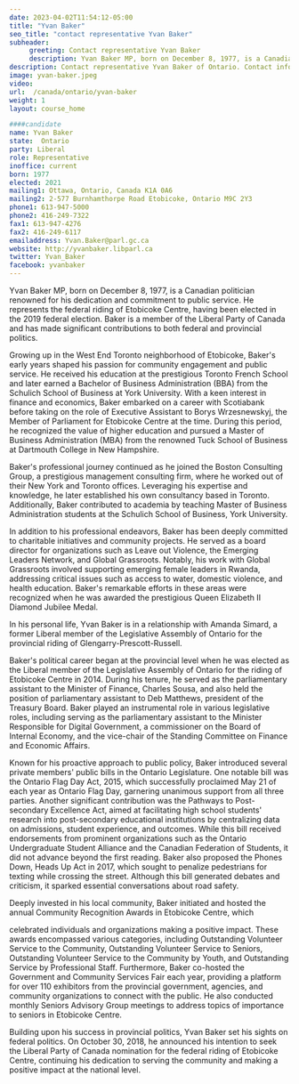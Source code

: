 ```yaml
---
date: 2023-04-02T11:54:12-05:00
title: "Yvan Baker"
seo_title: "contact representative Yvan Baker"
subheader:
     greeting: Contact representative Yvan Baker
     description: Yvan Baker MP, born on December 8, 1977, is a Canadian politician renowned for his dedication and commitment to public service.
description: Contact representative Yvan Baker of Ontario. Contact information for Yvan Baker includes email address, phone number, and mailing address.
image: yvan-baker.jpeg
video:
url:  /canada/ontario/yvan-baker
weight: 1
layout: course_home

####candidate
name: Yvan Baker
state:	Ontario
party: Liberal
role: Representative
inoffice: current
born: 1977
elected: 2021
mailing1: Ottawa, Ontario, Canada K1A 0A6
mailing2: 2-577 Burnhamthorpe Road Etobicoke, Ontario M9C 2Y3
phone1: 613-947-5000
phone2: 416-249-7322
fax1: 613-947-4276
fax2: 416-249-6117
emailaddress: Yvan.Baker@parl.gc.ca
website: http://yvanbaker.libparl.ca
twitter: Yvan_Baker
facebook: yvanbaker
---
```


Yvan Baker MP, born on December 8, 1977, is a Canadian politician renowned for his dedication and commitment to public service. He represents the federal riding of Etobicoke Centre, having been elected in the 2019 federal election. Baker is a member of the Liberal Party of Canada and has made significant contributions to both federal and provincial politics.

Growing up in the West End Toronto neighborhood of Etobicoke, Baker's early years shaped his passion for community engagement and public service. He received his education at the prestigious Toronto French School and later earned a Bachelor of Business Administration (BBA) from the Schulich School of Business at York University. With a keen interest in finance and economics, Baker embarked on a career with Scotiabank before taking on the role of Executive Assistant to Borys Wrzesnewskyj, the Member of Parliament for Etobicoke Centre at the time. During this period, he recognized the value of higher education and pursued a Master of Business Administration (MBA) from the renowned Tuck School of Business at Dartmouth College in New Hampshire.

Baker's professional journey continued as he joined the Boston Consulting Group, a prestigious management consulting firm, where he worked out of their New York and Toronto offices. Leveraging his expertise and knowledge, he later established his own consultancy based in Toronto. Additionally, Baker contributed to academia by teaching Master of Business Administration students at the Schulich School of Business, York University.

In addition to his professional endeavors, Baker has been deeply committed to charitable initiatives and community projects. He served as a board director for organizations such as Leave out Violence, the Emerging Leaders Network, and Global Grassroots. Notably, his work with Global Grassroots involved supporting emerging female leaders in Rwanda, addressing critical issues such as access to water, domestic violence, and health education. Baker's remarkable efforts in these areas were recognized when he was awarded the prestigious Queen Elizabeth II Diamond Jubilee Medal.

In his personal life, Yvan Baker is in a relationship with Amanda Simard, a former Liberal member of the Legislative Assembly of Ontario for the provincial riding of Glengarry-Prescott-Russell.

Baker's political career began at the provincial level when he was elected as the Liberal member of the Legislative Assembly of Ontario for the riding of Etobicoke Centre in 2014. During his tenure, he served as the parliamentary assistant to the Minister of Finance, Charles Sousa, and also held the position of parliamentary assistant to Deb Matthews, president of the Treasury Board. Baker played an instrumental role in various legislative roles, including serving as the parliamentary assistant to the Minister Responsible for Digital Government, a commissioner on the Board of Internal Economy, and the vice-chair of the Standing Committee on Finance and Economic Affairs.

Known for his proactive approach to public policy, Baker introduced several private members' public bills in the Ontario Legislature. One notable bill was the Ontario Flag Day Act, 2015, which successfully proclaimed May 21 of each year as Ontario Flag Day, garnering unanimous support from all three parties. Another significant contribution was the Pathways to Post-secondary Excellence Act, aimed at facilitating high school students' research into post-secondary educational institutions by centralizing data on admissions, student experience, and outcomes. While this bill received endorsements from prominent organizations such as the Ontario Undergraduate Student Alliance and the Canadian Federation of Students, it did not advance beyond the first reading. Baker also proposed the Phones Down, Heads Up Act in 2017, which sought to penalize pedestrians for texting while crossing the street. Although this bill generated debates and criticism, it sparked essential conversations about road safety.

Deeply invested in his local community, Baker initiated and hosted the annual Community Recognition Awards in Etobicoke Centre, which

 celebrated individuals and organizations making a positive impact. These awards encompassed various categories, including Outstanding Volunteer Service to the Community, Outstanding Volunteer Service to Seniors, Outstanding Volunteer Service to the Community by Youth, and Outstanding Service by Professional Staff. Furthermore, Baker co-hosted the Government and Community Services Fair each year, providing a platform for over 110 exhibitors from the provincial government, agencies, and community organizations to connect with the public. He also conducted monthly Seniors Advisory Group meetings to address topics of importance to seniors in Etobicoke Centre.

Building upon his success in provincial politics, Yvan Baker set his sights on federal politics. On October 30, 2018, he announced his intention to seek the Liberal Party of Canada nomination for the federal riding of Etobicoke Centre, continuing his dedication to serving the community and making a positive impact at the national level.
